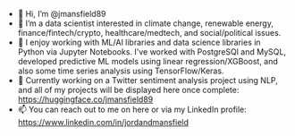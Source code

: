 - 👋 Hi, I’m @jmansfield89
- 👀 I’m a data scientist interested in climate change, renewable energy, finance/fintech/crypto, healthcare/medtech, and social/political issues.
- 🌱 I enjoy working with ML/AI libraries and data science libraries in Python via Jupyter Notebooks. I've worked with PostgreSQl and MySQL, developed predictive ML models using linear regression/XGBoost, and also some time series analysis using TensorFlow/Keras.
- 🚧 Currently working on a Twitter sentiment analysis project using NLP, and all of my projects will be displayed here once complete: https://huggingface.co/jmansfield89
- 📫 You can reach out to me on here or via my LinkedIn profile: https://www.linkedin.com/in/jordandmansfield

<!---
jmansfield89/jmansfield89 is a ✨ special ✨ repository because its `README.md` (this file) appears on your GitHub profile.
You can click the Preview link to take a look at your changes.
--->
